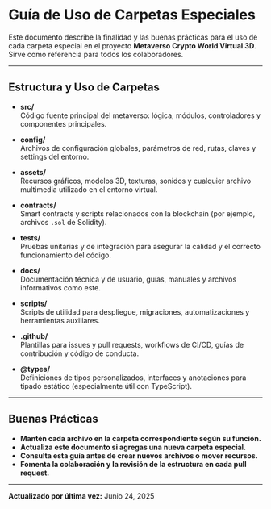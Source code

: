 # Guía de Uso de Carpetas Especiales

Este documento describe la finalidad y las buenas prácticas para el uso de cada carpeta especial en el proyecto **Metaverso Crypto World Virtual 3D**. Sirve como referencia para todos los colaboradores.

---

## Estructura y Uso de Carpetas

- **src/**  
  Código fuente principal del metaverso: lógica, módulos, controladores y componentes principales.

- **config/**  
  Archivos de configuración globales, parámetros de red, rutas, claves y settings del entorno.

- **assets/**  
  Recursos gráficos, modelos 3D, texturas, sonidos y cualquier archivo multimedia utilizado en el entorno virtual.

- **contracts/**  
  Smart contracts y scripts relacionados con la blockchain (por ejemplo, archivos `.sol` de Solidity).

- **tests/**  
  Pruebas unitarias y de integración para asegurar la calidad y el correcto funcionamiento del código.

- **docs/**  
  Documentación técnica y de usuario, guías, manuales y archivos informativos como este.

- **scripts/**  
  Scripts de utilidad para despliegue, migraciones, automatizaciones y herramientas auxiliares.

- **.github/**  
  Plantillas para issues y pull requests, workflows de CI/CD, guías de contribución y código de conducta.

- **@types/**  
  Definiciones de tipos personalizados, interfaces y anotaciones para tipado estático (especialmente útil con TypeScript).

---

## Buenas Prácticas

- **Mantén cada archivo en la carpeta correspondiente según su función.**
- **Actualiza este documento si agregas una nueva carpeta especial.**
- **Consulta esta guía antes de crear nuevos archivos o mover recursos.**
- **Fomenta la colaboración y la revisión de la estructura en cada pull request.**

---

**Actualizado por última vez:** Junio 24, 2025